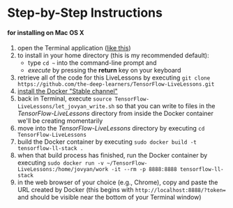 # Step-by-Step Instructions
#### for installing on Mac OS X

1. open the Terminal application ([like this](http://www.wikihow.com/Open-a-Terminal-Window-in-Mac))
2. to install in your home directory (this is my recommended default):
	* type `cd ~` into the command-line prompt and 
	* *execute* by pressing the **return** key on your keyboard
3. retrieve all of the code for this LiveLessons by executing `git clone https://github.com/the-deep-learners/TensorFlow-LiveLessons.git`
4. [install the Docker "Stable channel"](https://docs.docker.com/docker-for-mac/install/)
5. back in Terminal, execute `source TensorFlow-LiveLessons/let_jovyan_write.sh` so that you can write to files in the *TensorFlow-LiveLessons* directory from inside the Docker container we'll be creating momentarily 
6. move into the *TensorFlow-LiveLessons* directory by executing `cd TensorFlow-LiveLessons`
7. build the Docker container by executing `sudo docker build -t tensorflow-ll-stack .`
8. when that build process has finished, run the Docker container by executing `sudo docker run -v ~/TensorFlow-LiveLessons:/home/jovyan/work -it --rm -p 8888:8888 tensorflow-ll-stack`
9. in the web browser of your choice (e.g., Chrome), copy and paste the URL created by Docker (this begins with `http://localhost:8888/?token=` and should be visible near the bottom of your Terminal window) 
